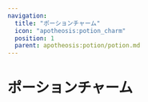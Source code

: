 ```yaml
---
navigation:
  title: "ポーションチャーム"
  icon: "apotheosis:potion_charm"
  position: 1
  parent: apotheosis:potion/potion.md
---
```


# ポーションチャーム

<SubPages />